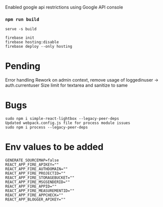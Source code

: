 Enabled google api restrictions using Google API console
### `npm run build`
`serve -s build`

```
firebase init
firebase hosting:disable
firebase deploy --only hosting
```





# Pending
Error handling
Rework on admin context, remove usage of loggedinuser -> auth.currentuser
Size limit for textarea and sanitize to same

# Bugs
```
sudo npm i simple-react-lightbox --legacy-peer-deps
Updated webpack.config.js file for process module issues
sudo npm i process --legacy-peer-deps
```


# Env values to be added
```
GENERATE_SOURCEMAP=false
REACT_APP_FIRE_APIKEY=""
REACT_APP_FIRE_AUTHDOMAIN=""
REACT_APP_FIRE_PROJECTID=""
REACT_APP_FIRE_STORAGEBUCKET=""
REACT_APP_FIRE_MSGSENDERID=""
REACT_APP_FIRE_APPID=""
REACT_APP_FIRE_MEASUREMENTID=""
REACT_APP_FIRE_APPCHECK=""
REACT_APP_BLOGGER_APIKEY=""
```
